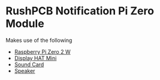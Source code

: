 # RushPCB Notification Pi Zero Module
Makes use of the following
- [Raspberry Pi Zero 2 W](https://shop.pimoroni.com/products/raspberry-pi-zero-2-w?variant=39493046075475)
- [Display HAT Mini](https://shop.pimoroni.com/products/display-hat-mini?variant=39496084717651)
- [Sound Card](https://shop.pimoroni.com/products/adafruit-i2s-3w-class-d-amplifier-breakout-max98357a?variant=21696217799)
- [Speaker](https://shop.pimoroni.com/products/mini-speaker-8-1w?variant=40053581938771)